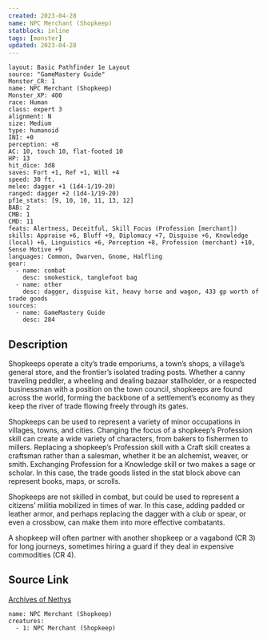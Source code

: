 ```yaml
---
created: 2023-04-28
name: NPC Merchant (Shopkeep)
statblock: inline
tags: [monster]
updated: 2023-04-28
---
```

```statblock
layout: Basic Pathfinder 1e Layout
source: "GameMastery Guide"
Monster_CR: 1
name: NPC Merchant (Shopkeep)
Monster_XP: 400
race: Human
class: expert 3
alignment: N
size: Medium
type: humanoid
INI: +0
perception: +8
AC: 10, touch 10, flat-footed 10
HP: 13
hit_dice: 3d8
saves: Fort +1, Ref +1, Will +4
speed: 30 ft.
melee: dagger +1 (1d4-1/19-20)
ranged: dagger +2 (1d4-1/19-20)
pf1e_stats: [9, 10, 10, 11, 13, 12]
BAB: 2
CMB: 1
CMD: 11
feats: Alertness, Deceitful, Skill Focus (Profession [merchant])
skills: Appraise +6, Bluff +9, Diplomacy +7, Disguise +6, Knowledge (local) +6, Linguistics +6, Perception +8, Profession (merchant) +10, Sense Motive +9
languages: Common, Dwarven, Gnome, Halfling
gear:
  - name: combat
    desc: smokestick, tanglefoot bag
  - name: other
    desc: dagger, disguise kit, heavy horse and wagon, 433 gp worth of trade goods
sources:
  - name: GameMastery Guide
    desc: 284
```
## Description
Shopkeeps operate a city’s trade emporiums, a town’s shops, a village’s general store, and the frontier’s isolated trading posts. Whether a canny traveling peddler, a wheeling and dealing bazaar stallholder, or a respected businessman with a position on the town council, shopkeeps are found across the world, forming the backbone of a settlement’s economy as they keep the river of trade flowing freely through its gates.

Shopkeeps can be used to represent a variety of minor occupations in villages, towns, and cities. Changing the focus of a shopkeep’s Profession skill can create a wide variety of characters, from bakers to fishermen to millers. Replacing a shopkeep’s Profession skill with a Craft skill creates a craftsman rather than a salesman, whether it be an alchemist, weaver, or smith. Exchanging Profession for a Knowledge skill or two makes a sage or scholar. In this case, the trade goods listed in the stat block above can represent books, maps, or scrolls.

Shopkeeps are not skilled in combat, but could be used to represent a citizens’ militia mobilized in times of war. In this case, adding padded or leather armor, and perhaps replacing the dagger with a club or spear, or even a crossbow, can make them into more effective combatants.

A shopkeep will often partner with another shopkeep or a vagabond (CR 3) for long journeys, sometimes hiring a guard if they deal in expensive commodities (CR 4).
## Source Link
[Archives of Nethys](https://aonprd.com/NPCDisplay.aspx?ItemName=Merchant%20(Shopkeep))
```encounter-table
name: NPC Merchant (Shopkeep)
creatures:
  - 1: NPC Merchant (Shopkeep)
```
